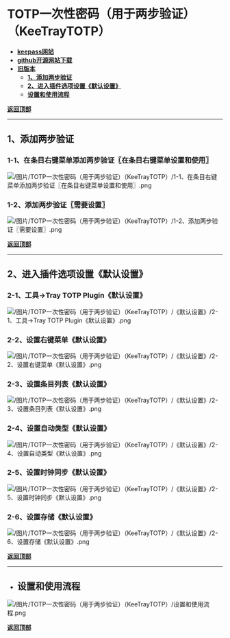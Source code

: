 # <a name="锚点0"></a>TOTP一次性密码（用于两步验证）（KeeTrayTOTP）
- [**keepass网站**](https://keepass.info/plugins.html#traytotp)
- [**github开源网站下载**](https://github.com/victor-rds/KeeTrayTOTP/releases)
- [**旧版本**](https://sourceforge.net/projects/traytotp-kp2/)
	- <a href="#锚点1">**1、添加两步验证**</a>
	- <a href="#锚点2">**2、进入插件选项设置《默认设置》**</a>
	- <a href="#锚点3">**设置和使用流程**</a>

<a name="锚点1"></a><a href="#锚点0">**返回顶部**</a>
______________________________________________________________________________
## 1、添加两步验证
### 1-1、在条目右键菜单添加两步验证〖在条目右键菜单设置和使用〗
<p><img src="/图片/TOTP一次性密码（用于两步验证）（KeeTrayTOTP）/1-1、在条目右键菜单添加两步验证〖在条目右键菜单设置和使用〗.png" alt="/图片/TOTP一次性密码（用于两步验证）（KeeTrayTOTP）/1-1、在条目右键菜单添加两步验证〖在条目右键菜单设置和使用〗.png"/></p>

### 1-2、添加两步验证〖需要设置〗
<p><img src="/图片/TOTP一次性密码（用于两步验证）（KeeTrayTOTP）/1-2、添加两步验证〖需要设置〗.png" alt="/图片/TOTP一次性密码（用于两步验证）（KeeTrayTOTP）/1-2、添加两步验证〖需要设置〗.png"/></p>

<a name="锚点2"></a><a href="#锚点0">**返回顶部**</a>
______________________________________________________________________________
## 2、进入插件选项设置《默认设置》
### 2-1、工具→Tray TOTP Plugin《默认设置》
<p><img src="/图片/TOTP一次性密码（用于两步验证）（KeeTrayTOTP）/《默认设置》/2-1、工具→Tray TOTP Plugin《默认设置》.png" alt="/图片/TOTP一次性密码（用于两步验证）（KeeTrayTOTP）/《默认设置》/2-1、工具→Tray TOTP Plugin《默认设置》.png"/></p>

### 2-2、设置右键菜单《默认设置》
<p><img src="/图片/TOTP一次性密码（用于两步验证）（KeeTrayTOTP）/《默认设置》/2-2、设置右键菜单《默认设置》.png" alt="/图片/TOTP一次性密码（用于两步验证）（KeeTrayTOTP）/《默认设置》/2-2、设置右键菜单《默认设置》.png"/></p>

### 2-3、设置条目列表《默认设置》
<p><img src="/图片/TOTP一次性密码（用于两步验证）（KeeTrayTOTP）/《默认设置》/2-3、设置条目列表《默认设置》.png" alt="/图片/TOTP一次性密码（用于两步验证）（KeeTrayTOTP）/《默认设置》/2-3、设置条目列表《默认设置》.png"/></p>

### 2-4、设置自动类型《默认设置》
<p><img src="/图片/TOTP一次性密码（用于两步验证）（KeeTrayTOTP）/《默认设置》/2-4、设置自动类型《默认设置》.png" alt="/图片/TOTP一次性密码（用于两步验证）（KeeTrayTOTP）/《默认设置》/2-4、设置自动类型《默认设置》.png"/></p>

### 2-5、设置时钟同步《默认设置》
<p><img src="/图片/TOTP一次性密码（用于两步验证）（KeeTrayTOTP）/《默认设置》/2-5、设置时钟同步《默认设置》.png" alt="/图片/TOTP一次性密码（用于两步验证）（KeeTrayTOTP）/《默认设置》/2-5、设置时钟同步《默认设置》.png"/></p>

### 2-6、设置存储《默认设置》
<p><img src="/图片/TOTP一次性密码（用于两步验证）（KeeTrayTOTP）/《默认设置》/2-6、设置存储《默认设置》.png" alt="/图片/TOTP一次性密码（用于两步验证）（KeeTrayTOTP）/《默认设置》/2-6、设置存储《默认设置》.png"/></p>

<a name="锚点3"></a><a href="#锚点0">**返回顶部**</a>
______________________________________________________________________________
- ## 设置和使用流程
<p><img src="/图片/TOTP一次性密码（用于两步验证）（KeeTrayTOTP）/设置和使用流程.png" alt="/图片/TOTP一次性密码（用于两步验证）（KeeTrayTOTP）/设置和使用流程.png"/></p>

<a href="#锚点0">**返回顶部**</a>